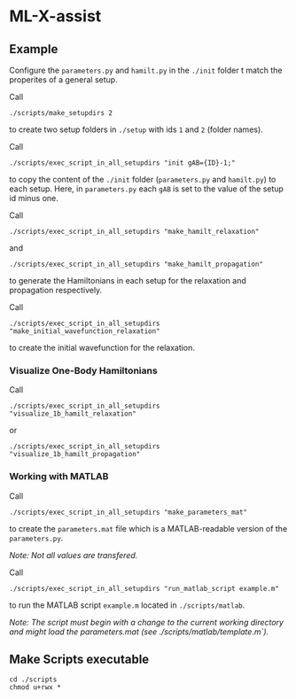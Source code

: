 # ML-X-assist

## Example
Configure the `parameters.py` and `hamilt.py` in the `./init` folder t match the properites of a general setup.

Call 
```
./scripts/make_setupdirs 2
```
to create two setup folders in `./setup` with ids `1` and `2` (folder names).


Call 
```
./scripts/exec_script_in_all_setupdirs "init gAB={ID}-1;"
```
to copy the content of the `./init` folder (`parameters.py` and `hamilt.py`) to each setup. Here, in `parameters.py` each `gAB` is set to the value of the setup id minus one.


Call 
```
./scripts/exec_script_in_all_setupdirs "make_hamilt_relaxation"
```
and
```
./scripts/exec_script_in_all_setupdirs "make_hamilt_propagation"
```
to generate the Hamiltonians in each setup for the relaxation and propagation respectively.


Call 
```
./scripts/exec_script_in_all_setupdirs "make_initial_wavefunction_relaxation"
```
to create the initial wavefunction for the relaxation.

### Visualize One-Body Hamiltonians
Call 
```
./scripts/exec_script_in_all_setupdirs "visualize_1b_hamilt_relaxation"
```
or
```
./scripts/exec_script_in_all_setupdirs "visualize_1b_hamilt_propagation"
```

### Working with MATLAB
Call 
```
./scripts/exec_script_in_all_setupdirs "make_parameters_mat"
```
to create the `parameters.mat` file which is a MATLAB-readable version of the `parameters.py`.

_Note: Not all values are transfered._

Call 
```
./scripts/exec_script_in_all_setupdirs "run_matlab_script example.m"
```
to run the MATLAB script `example.m` located in `./scripts/matlab`.

_Note: The script must begin with a change to the current working directory and might load the parameters.mat (see ./scripts/matlab/template.m`)._

## Make Scripts executable
```
cd ./scripts
chmod u+rwx *
```

